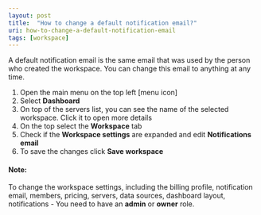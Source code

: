 ```yaml
---
layout: post
title:  "How to change a default notification email?"
uri: how-to-change-a-default-notification-email
tags: [workspace]
---
```


A default notification email is the same email that was used by the person who created the workspace. You can change this email to anything at any time.

<!-- more -->

1.  Open the main menu on the top left \[menu icon\]
2.  Select **Dashboard**
3.  On top of the servers list, you can see the name of the selected workspace. Click it to open more details
4.  On the top select the **Workspace** tab
5.  Check if the **Workspace settings** are expanded and edit **Notifications email**
6.  To save the changes click **Save workspace**

#### Note:

To change the workspace settings, including the billing profile, notification email, members, pricing, servers, data sources, dashboard layout, notifications - You need to have an **admin** or **owner** role.